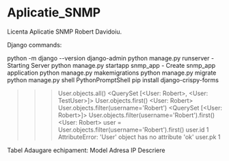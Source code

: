 # Aplicatie_SNMP
Licenta Aplicatie SNMP Robert Davidoiu.

Django commands:

python -m django --version
django-admin
python manage.py runserver - Starting Server
python manage.py startapp snmp_app - Create snmp_app application
python manage.py makemigrations
python manage.py migrate
python manage.py shell PythonPromptShell
pip install django-crispy-forms

>>> User.objects.all()
<QuerySet [<User: Robert>, <User: TestUser>]>
>>> User.objects.first()
<User: Robert>
>>> User.objects.filter(username='Robert')
<QuerySet [<User: Robert>]>
>>> User.objects.filter(username='Robert').first()
<User: Robert>
>>> user = User.objects.filter(username='Robert').first()
>>> user.id
1
AttributeError: 'User' object has no attribute 'ok'
>>> user.pk
1

Tabel Adaugare echipament:
Model
Adresa IP
Descriere

